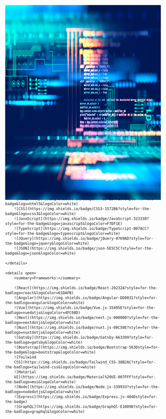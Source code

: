 <div
    style="width: 100%; position: relative; background-size: cover; height: 550px; padding-top: 80px; display: flex; flex-direction: column; align-items: center;">
    <div style="width: 70%;">
        <img src="./back.jpg" style="width: 100%; height: 100%; position: absolute; top: 0; left: 0;" />
        <h2 align="center" style="color: #fff;">Hi, everyone👋, I'm Odilson Italis</h1>
            <h1 style="color : #fff" align="center">A Full-Stack React and JavaScript frameworks Developer</h3>
                <h4 style="color: #fff;">
                    This is Odilson, an experienced Frontend or Fullstack web and mobile developer who is always
                    eager for
                    developing excellent web and mobile applications with solid background of last 5 years in the
                    industry.
                    <br /><br />
                    My experience as a senior software developer in Web and Mobile development for a lot of projects
                    in
                    various industries and scale let me to have a strong background of fundamental knowledge in
                    traditional
                    software engineering, but also the new coming latest technologies.
                    <br /><br />
                    I am currently focused on
                    modern JavaScript frameworks such as React, Angular, Vue, Node.js and Blockchain industry.
                </h4>
                <h4 style="font-style : italic; color: #fff;"></h4>
    </div>
    <details open>
        <summary>Languages:</summary>



        ![HTML](https://img.shields.io/badge/HTML5-E34F26?style=for-the-badge&logo=html5&logoColor=white)
        ![CSS](https://img.shields.io/badge/CSS3-1572B6?style=for-the-badge&logo=css3&logoColor=white)
        ![JavaScript](https://img.shields.io/badge/JavaScript-323330?style=for-the-badge&logo=javascript&logoColor=F7DF1E)
        ![TypeScript](https://img.shields.io/badge/TypeScript-007ACC?style=for-the-badge&logo=typescript&logoColor=white)
        ![JQuery](https://img.shields.io/badge/jQuery-0769AD?style=for-the-badge&logo=jquery&logoColor=white)
        ![JSON](https://img.shields.io/badge/json-5E5C5C?style=for-the-badge&logo=json&logoColor=white)

    </details>

    <details open>
        <summary>Frameworks:</summary>

        ![React](https://img.shields.io/badge/React-20232A?style=for-the-badlogo=react&logoColor=61DAFB)
        ![Angular](https://img.shields.io/badge/Angular-DD0031?style=for-the-badlogo=angular&logoColor=white)
        ![Vue](https://img.shields.io/badge/Vue.js-35495E?style=for-the-badlogo=vuedotjs&logoColor=4FC08D)
        ![Next](https://img.shields.io/badge/next.js-000000?style=for-the-badlogo=nextdotjs&logoColor=white)
        ![Nuxt](https://img.shields.io/badge/nuxt.js-00C58E?style=for-the-badlogo=nuxtdotjs&logoColor=white)
        ![Gatsby](https://img.shields.io/badge/Gatsby-663399?style=for-the-badlogo=gatsby&logoColor=white)
        ![Bootstrap](https://img.shields.io/badge/Bootstrap-563Dstyle=for-the-badge&logo=bootstrap&logoColor=white)
        ![Tailwind
        CSS](https://img.shields.io/badge/Tailwind_CSS-38B2AC?style=for-the-badlogo=tailwind-css&logoColor=white)
        ![Material
        UI](https://img.shields.io/badge/Material%20UI-007FFF?style=for-the-badlogo=mui&logoColor=white)
        ![Node](https://img.shields.io/badge/Node.js-339933?style=for-the-badlogo=nodedotjs&logoColor=white)
        ![Express](https://img.shields.io/badge/Express.js-404Dstyle=for-the-badge)
        ![GraphQL](https://img.shields.io/badge/GraphQl-E10098?style=for-the-badlogo=graphql&logoColor=white)
</div>